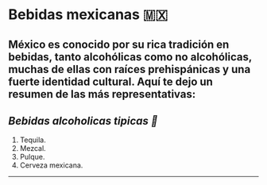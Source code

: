 # Bebidas mexicanas 🇲🇽
México es conocido por su rica tradición en bebidas, tanto alcohólicas como no alcohólicas, muchas de ellas con raíces prehispánicas y una fuerte identidad cultural. Aquí te dejo un resumen de las más representativas:
---
## *Bebidas alcoholicas tipicas 🍻*
1. Tequila.
2. Mezcal.
3. Pulque.
4. Cerveza mexicana.
---
